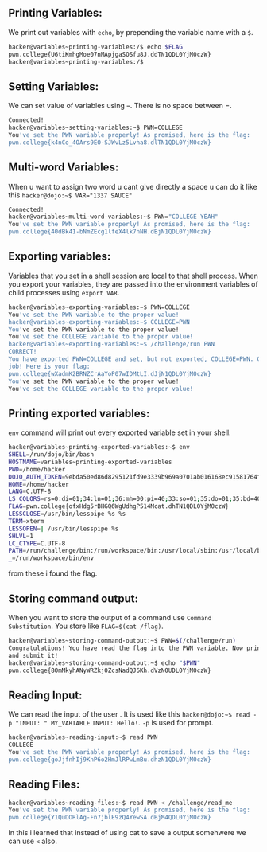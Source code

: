## Printing Variables:
We print out variables with ```echo```, by prepending the variable name with a ```$```.
```bash
hacker@variables~printing-variables:/$ echo $FLAG
pwn.college{U6tiKmhgMoe07nMApjgaSOSfu8J.ddTN1QDL0YjM0czW}
hacker@variables~printing-variables:/$
```

## Setting Variables:
We can set value of variables using ```=```. There is no space between =.
```bash
Connected!
hacker@variables~setting-variables:~$ PWN=COLLEGE
You've set the PWN variable properly! As promised, here is the flag:
pwn.college{k4nCo_4OArs9EO-SJWvLz5Lvha8.dlTN1QDL0YjM0czW}
```
## Multi-word Variables:
When u want to assign two word u cant give directly a space u can do it like this ```hacker@dojo:~$ VAR="1337 SAUCE"```
```bash
Connected!
hacker@variables~multi-word-variables:~$ PWN="COLLEGE YEAH"
You've set the PWN variable properly! As promised, here is the flag:
pwn.college{40dBk41-bNmZEcg1lfeX4lk7nNH.dBjN1QDL0YjM0czW}
```

## Exporting variables:
Variables that you set in a shell session are local to that shell process. When you export your variables, they are passed into the environment variables of child processes using
```export VAR```.
```bash
hacker@variables~exporting-variables:~$ PWN=COLLEGE
You've set the PWN variable to the proper value!
hacker@variables~exporting-variables:~$ COLLEGE=PWN
You've set the PWN variable to the proper value!
You've set the COLLEGE variable to the proper value!
hacker@variables~exporting-variables:~$ /challenge/run PWN
CORRECT!
You have exported PWN=COLLEGE and set, but not exported, COLLEGE=PWN. Great
job! Here is your flag:
pwn.college{wXadmK2BRNZCrAaYoP07wIDMtLI.dJjN1QDL0YjM0czW}
You've set the PWN variable to the proper value!
You've set the COLLEGE variable to the proper value!
```

## Printing exported variables:
```env``` command will print out every exported variable set in your shell.
```bash
hacker@variables~printing-exported-variables:~$ env
SHELL=/run/dojo/bin/bash
HOSTNAME=variables~printing-exported-variables
PWD=/home/hacker
DOJO_AUTH_TOKEN=9ebda50ed86d8295121fd9e3339b969a0701ab016168ec91581764fd075b09cb
HOME=/home/hacker
LANG=C.UTF-8
LS_COLORS=rs=0:di=01;34:ln=01;36:mh=00:pi=40;33:so=01;35:do=01;35:bd=40;33;01:cd=40;33;01:or=40;31;01:mi=00:su=37;41:sg=30;43:ca=00:tw=30;42:ow=34;42:st=37;44:ex=01;32:*.7z=01;31:*.ace=01;31:*.alz=01;31:*.apk=01;31:*.arc=01;31:*.arj=01;31:*.bz=01;31:*.bz2=01;31:*.cab=01;31:*.cpio=01;31:*.crate=01;31:*.deb=01;31:*.drpm=01;31:*.dwm=01;31:*.dz=01;31:*.ear=01;31:*.egg=01;31:*.esd=01;31:*.gz=01;31:*.jar=01;31:*.lha=01;31:*.lrz=01;31:*.lz=01;31:*.lz4=01;31:*.lzh=01;31:*.lzma=01;31:*.lzo=01;31:*.pyz=01;31:*.rar=01;31:*.rpm=01;31:*.rz=01;31:*.sar=01;31:*.swm=01;31:*.t7z=01;31:*.tar=01;31:*.taz=01;31:*.tbz=01;31:*.tbz2=01;31:*.tgz=01;31:*.tlz=01;31:*.txz=01;31:*.tz=01;31:*.tzo=01;31:*.tzst=01;31:*.udeb=01;31:*.war=01;31:*.whl=01;31:*.wim=01;31:*.xz=01;31:*.z=01;31:*.zip=01;31:*.zoo=01;31:*.zst=01;31:*.avif=01;35:*.jpg=01;35:*.jpeg=01;35:*.mjpg=01;35:*.mjpeg=01;35:*.gif=01;35:*.bmp=01;35:*.pbm=01;35:*.pgm=01;35:*.ppm=01;35:*.tga=01;35:*.xbm=01;35:*.xpm=01;35:*.tif=01;35:*.tiff=01;35:*.png=01;35:*.svg=01;35:*.svgz=01;35:*.mng=01;35:*.pcx=01;35:*.mov=01;35:*.mpg=01;35:*.mpeg=01;35:*.m2v=01;35:*.mkv=01;35:*.webm=01;35:*.webp=01;35:*.ogm=01;35:*.mp4=01;35:*.m4v=01;35:*.mp4v=01;35:*.vob=01;35:*.qt=01;35:*.nuv=01;35:*.wmv=01;35:*.asf=01;35:*.rm=01;35:*.rmvb=01;35:*.flc=01;35:*.avi=01;35:*.fli=01;35:*.flv=01;35:*.gl=01;35:*.dl=01;35:*.xcf=01;35:*.xwd=01;35:*.yuv=01;35:*.cgm=01;35:*.emf=01;35:*.ogv=01;35:*.ogx=01;35:*.aac=00;36:*.au=00;36:*.flac=00;36:*.m4a=00;36:*.mid=00;36:*.midi=00;36:*.mka=00;36:*.mp3=00;36:*.mpc=00;36:*.ogg=00;36:*.ra=00;36:*.wav=00;36:*.oga=00;36:*.opus=00;36:*.spx=00;36:*.xspf=00;36:*~=00;90:*#=00;90:*.bak=00;90:*.crdownload=00;90:*.dpkg-dist=00;90:*.dpkg-new=00;90:*.dpkg-old=00;90:*.dpkg-tmp=00;90:*.old=00;90:*.orig=00;90:*.part=00;90:*.rej=00;90:*.rpmnew=00;90:*.rpmorig=00;90:*.rpmsave=00;90:*.swp=00;90:*.tmp=00;90:*.ucf-dist=00;90:*.ucf-new=00;90:*.ucf-old=00;90:
FLAG=pwn.college{ofxHdg5rBHGQ6WgUdhgP514Mcat.dhTN1QDL0YjM0czW}
LESSCLOSE=/usr/bin/lesspipe %s %s
TERM=xterm
LESSOPEN=| /usr/bin/lesspipe %s
SHLVL=1
LC_CTYPE=C.UTF-8
PATH=/run/challenge/bin:/run/workspace/bin:/usr/local/sbin:/usr/local/bin:/usr/sbin:/usr/bin:/sbin:/bin
_=/run/workspace/bin/env
```
from these i found the flag.

## Storing command output:
When you want to store the output of a command use ```Command Substitution```. You store like ```FLAG=$(cat /flag)```.
```bash
hacker@variables~storing-command-output:~$ PWN=$(/challenge/run)
Congratulations! You have read the flag into the PWN variable. Now print it out
and submit it!
hacker@variables~storing-command-output:~$ echo "$PWN"
pwn.college{8OmMkyhANyWRZkj0ZcsNadQJ6Kh.dVzN0UDL0YjM0czW}
```

## Reading Input:
We can read the input of the user . It is used like this ```hacker@dojo:~$ read -p "INPUT: " MY_VARIABLE```   ```INPUT: Hello!```. ```-p``` is used for prompt.
```bash
hacker@variables~reading-input:~$ read PWN
COLLEGE
You've set the PWN variable properly! As promised, here is the flag:
pwn.college{goJjfnhIj9KnP6o2HmJlRPwLmBu.dhzN1QDL0YjM0czW}
```

## Reading Files:
```bash
hacker@variables~reading-files:~$ read PWN < /challenge/read_me
You've set the PWN variable properly! As promised, here is the flag:
pwn.college{Y1QuDORlAg-Fn7jblE9zQ4YewSA.dBjM4QDL0YjM0czW}
```
In this i learned that instead of using cat to save a output somehwere we can use ```<``` also.





